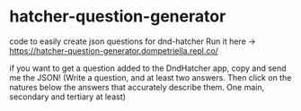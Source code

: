 # hatcher-question-generator
code to easily create json questions for dnd-hatcher
Run it here -> https://hatcher-question-generator.dompetriella.repl.co/

if you want to get a question added to the DndHatcher app, copy and send me the JSON!
(Write a question, and at least two answers.  Then click on the natures below the answers
that accurately describe them.  One main, secondary and tertiary at least)
